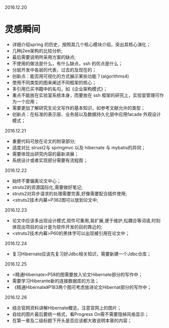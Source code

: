 2016.12.20

# 灵感瞬间

* 详细介绍spring 的历史，按照其几个核心模块介绍，突出其核心演化；
* 几种j2ee架构的比较分析;
* 最后需要说明所采用方案的缺点;
* 不使用的做法是什么，有什么缺点，ssh 的优点是什么；
* 分层开发中各层的代表，过去的及现在的；
* 创新点：能否用可视化的方式展示某些功能？(algorithms4)
* 使用不同类型的图来阐述不同框架的核心；
* 多引用已买书籍中的名句，如《企业架构模式》；
* 重点不能放在实验室系统本身，而要放在 ssh 框架的研究上，实验室管理可作为一个应用；
* 需要更加了解研究生论文写作的基本知识，如参考文献允许的类型；
* 创新点：在标准的表示层、业务层以及数据持久化层中应用facade 外观设计模式；


2016.12.21

* 重要代码可放在论文的附录部分;
* 适度对比 strust2与 springmvc 以及 hibernate 与 mybatis的异同； 
* 需要体现出研究内容的最新进展；
* 系统设计或者实现部分需要有流程图；

2016.12.22

* 始终不要偏离论文中心；
* struts2的资源国际化,需要做好笔记;
* struts2对异步请求的处理需要完善,好像需要配合插件使用;
* <struts2技术内幕>P362图可以放到论文中;

2016.12.23
* 论文中应该多出现设计模式,软件可重用,易扩展,便于维护,松耦合等词语,时刻体现出项目的设计是为软件开发的目的靠近的;
* <struts2技术内幕>P60的黑体字可以出现被引用在论文中；


2016.12.24
* 复习Hibernate应该先复习好Jdbc相关知识，需要新建一个Jdbc仓库；

2016.12.25
* <精通Hibernate>P58的图需要放入论文Hibernate部分的写作中；
* 需要学习Hiberante新的连接数据库的方法；
* 《精通Hibernate》P183两个图可考虑放进论文Hibernat部分的写作中；

2016.12.26
* 结合官网资料讲解Hibernate概览，注意官网上的图片；
* 自绘的图片最后要统一格式，看Progress On需不需要隐掉风格显示；
* 在第一章及二级标题下开头是否应该都大致说明本章的内容；



